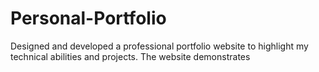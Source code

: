 # Personal-Portfolio
Designed and developed a professional portfolio website to highlight my technical abilities and projects. The website demonstrates
